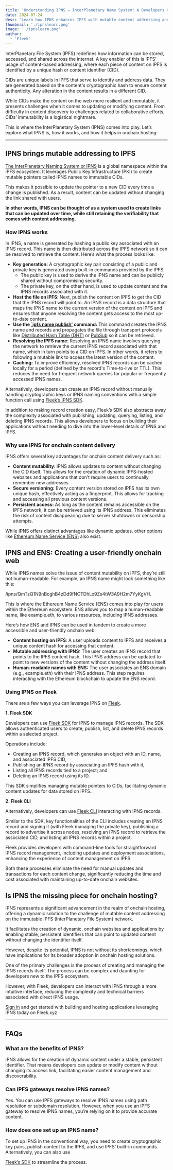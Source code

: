 ```yaml
---
title: 'Understanding IPNS — InterPlanetary Name System: A Developers Guide'
date: 2024-07-24
desc: 'Learn how IPNS enhances IPFS with mutable content addressing and enables the creation of dynamic websites and applications on the onchain web.'
thumbnail: './ipnslearn.png'
image: './ipnslearn.png'
author:
  - 'Fleek'
---
```


InterPlanetary File System (IPFS) redefines how information can be stored, accessed, and shared across the internet. A key enabler of this is IPFS’ usage of content-based addressing, where each piece of content on IPFS is identified by a unique hash or content identifier (CID).

CIDs are unique labels in IPFS that serve to identify and address data. They are generated based on the content's cryptographic hash to ensure content authenticity. Any alteration in the content results in a different CID.

While CIDs make the content on the web more resilient and immutable, it presents challenges when it comes to updating or modifying content. From difficulty in content discovery to challenges related to collaborative efforts, CIDs’ immutability is a logistical nightmare.

This is where the InterPlanetary System (IPNS) comes into play. Let’s explore what IPNS is, how it works, and how it helps in onchain hosting:

---

## **IPNS brings mutable addressing to IPFS**

<u>[The InterPlanetary Naming System or IPNS](https://docs.ipfs.tech/concepts/ipns/)</u> is a global namespace within the IPFS ecosystem. It leverages Public Key Infrastructure (PKI) to create mutable pointers called IPNS names to immutable CIDs.

This makes it possible to update the pointer to a new CID every time a change is published. As a result, content can be updated without changing the link shared with users.

**In other words, IPNS can be thought of as a system used to create links that can be updated over time, while still retaining the verifiability that comes with content addressing.**

### **How IPNS works**

In IPNS, a name is generated by hashing a public key associated with an IPNS record. This name is then distributed across the IPFS network so it can be resolved to retrieve the content. Here’s what the process looks like:

- **Key generation:** A cryptographic key pair consisting of a public and private key is generated using built-in commands provided by the IPFS.
  - The public key is used to derive the IPNS name and can be publicly shared without compromising security.
  - The private key, on the other hand, is used to update content and the IPNS records associated with it.
- **Host the file on IPFS**: Next, publish the content on IPFS to get the CID that the IPNS record will point to. An IPNS record is a data structure that maps the IPNS name to the current version of the content on IPFS and ensures that anyone resolving the content gets access to the most up-to-date content.
- **Use the <u>`[ipfs name publish](https://docs.ipfs.tech/how-to/publish-ipns/#publishing-ipns-names-with-kubo)’</u> command:** This command creates the IPNS name and records and propagates the file through transport protocols like <u>[Distributed Hash Table (DHT)](https://docs.ipfs.tech/concepts/dht/)</u> or <u>[PubSub](https://blog.ipfs.tech/25-pubsub/)</u> so it can be retrieved.
- **Resolving the IPFS name**: Resolving an IPNS name involves querying the network to retrieve the current IPNS record associated with that name, which in turn points to a CID on IPFS. In other words, it refers to following a mutable link to access the latest version of the content.
- **Caching:** To improve efficiency, resolved IPNS records can be cached locally for a period (defined by the record's Time-to-live or TTL). This reduces the need for frequent network queries for popular or frequently accessed IPNS names.

Alternatively, developers can create an IPNS record without manually handling cryptographic keys or IPNS naming conventions with a simple function call using <u>[Fleek’s IPNS SDK](https://docs.fleek.xyz/docs/SDK/ipns)</u>.

In addition to making record creation easy, Fleek’s SDK also abstracts away the complexity associated with publishing, updating, querying, listing, and deleting IPNS records. This allows developers to focus on building their applications without needing to dive into the lower-level details of IPNS and IPFS.

### **Why use IPNS for onchain content delivery**

IPNS offers several key advantages for onchain content delivery such as:

- **Content mutability**: IPNS allows updates to content without changing the CID itself. This allows for the creation of dynamic IPFS-hosted websites and applications that don’t require users to continually remember new addresses.
- **Secure versioning:** Every content version stored on IPFS has its own unique hash, effectively acting as a fingerprint. This allows for tracking and accessing all previous content versions.
- **Persistent access:** As long as the content remains accessible on the IPFS network, it can be retrieved using its IPNS address. This eliminates the risk of content disappearing due to server shutdowns or censorship attempts.

While IPNS offers distinct advantages like dynamic updates, other options like <u>[Ethereum Name Service (ENS)](https://ens.domains/)</u> also exist.

## **IPNS and ENS: Creating a user-friendly onchain web**

While IPNS names solve the issue of content mutability on IPFS, they’re still not human-readable. For example, an IPNS name might look something like this:

/ipns/QmTzQ1N9nBcghB4zDd9fNCTDhLx9Zs4tW3A9H2m7YyKgVH.

This is where the Ethereum Name Service (ENS) comes into play for users within the Ethereum ecosystem. ENS allows you to map a human-readable name, like example.eth, to various resources, including IPNS addresses.

Here’s how ENS and IPNS can be used in tandem to create a more accessible and user-friendly onchain web:

- **Content hosting on IPFS**: A user uploads content to IPFS and receives a unique content hash for accessing that content.
- **Mutable addressing with IPNS:** The user creates an IPNS record that points to the IPFS content hash. This IPNS address can be updated to point to new versions of the content without changing the address itself.
- **Human-readable names with ENS:** The user associates an ENS domain (e.g., example.eth) with their IPNS address. This step requires interacting with the Ethereum blockchain to update the ENS record.

### **Using IPNS on Fleek**

There are a few ways you can leverage IPNS on <u>[Fleek](http://fleek.xyz/)</u>.

**1. Fleek SDK**

Developers can use [Fleek SDK](https://docs.fleek.xyz/docs/SDK/ipns) for IPNS to manage IPNS records. The SDK allows authenticated users to create, publish, list, and delete IPNS records within a selected project.

Operations include:

- Creating an IPNS record, which generates an object with an ID, name, and associated IPFS CID,
- Publishing an IPNS record by associating an IPFS hash with it,
- Listing all IPNS records tied to a project; and
- Deleting an IPNS record using its ID.

This SDK simplifies managing mutable pointers to CIDs, facilitating dynamic content updates for data stored on IPFS..

**2. Fleek CLI**

Alternatively, developers can use <u>[Fleek CLI](https://docs.fleek.xyz/docs/CLI/ipns)</u> interacting with IPNS records.

Similar to the SDK, key functionalities of the CLI includes creating an IPNS record and signing it (with Fleek managing the private key), publishing a record to advertise it across nodes, resolving an IPNS record to retrieve the associated CID, and listing all IPNS records within a project.

Fleek provides developers with command-line tools for straightforward IPNS record management, including updates and deployment associations, enhancing the experience of content management on IPFS.

Both these processes eliminate the need for manual updates and transactions for each content change, significantly reducing the time and cost associated with maintaining up-to-date onchain websites.

## **Is IPNS the missing piece for onchain hosting?**

IPNS represents a significant advancement in the realm of onchain hosting, offering a dynamic solution to the challenge of mutable content addressing on the immutable IPFS (InterPlanetary File System) network.

It facilitates the creation of dynamic, onchain websites and applications by enabling stable, persistent identifiers that can point to updated content without changing the identifier itself.

However, despite its potential, IPNS is not without its shortcomings, which have implications for its broader adoption in onchain hosting solutions.

One of the primary challenges is the process of creating and managing the IPNS records itself. The process can be complex and daunting for developers new to the IPFS ecosystem.

However, with Fleek, developers can interact with IPNS through a more intuitive interface, reducing the complexity and technical barriers associated with direct IPNS usage.

<u>[Sign in](https://fleek.xyz/)</u> and get started with building and hosting applications leveraging IPNS today on Fleek.xyz

---

## **FAQs**

### **What are the benefits of IPNS?**

IPNS allows for the creation of dynamic content under a stable, persistent identifier. That means developers can update or modify content without changing its access link, facilitating easier content management and discoverability.

### **Can IPFS gateways resolve IPNS names?**

Yes. You can use IPFS gateways to resolve IPNS names using path resolution or subdomain resolution. However, when you use an IPFS gateway to resolve IPNS names, you’re relying on it to provide accurate content.

### **How does one set up an IPNS name?**

To set up IPNS in the conventional way, you need to create cryptographic key pairs, publish content to the IPFS, and use IPFS’ built-in commands. Alternatively, you can also use

<u>[Fleek’s SDK](https://docs.fleek.xyz/docs/SDK/ipns)</u> to streamline the process.
